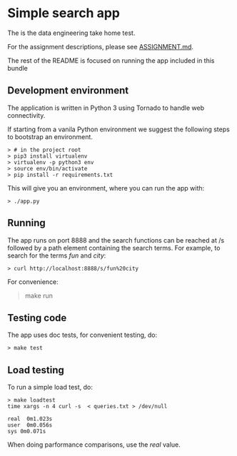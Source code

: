 # Simple search app

The is the data engineering take home test.

For the assignment descriptions, please see [ASSIGNMENT.md](ASSIGNMENT.md).

The rest of the README is focused on running the app included in this bundle 

## Development environment

The application is written in Python 3 using Tornado to handle web
connectivity.

If starting from a vanila Python environment we suggest the following 
steps to bootstrap an environment.

    > # in the project root
    > pip3 install virtualenv
    > virtualenv -p python3 env
    > source env/bin/activate
    > pip install -r requirements.txt

This will give you an environment, where you can run the app with:

    > ./app.py

## Running 

The app runs on port 8888 and the search functions can be reached at /s followed
by a path element containing the search terms.
For example, to search for the terms _fun_ and _city_:

    > curl http://localhost:8888/s/fun%20city

For convenience:

   > make run

## Testing code

The app uses doc tests, for convenient testing, do:

    > make test

## Load testing

To run a simple load test, do:

    > make loadtest
    time xargs -n 4 curl -s  < queries.txt > /dev/null
    
    real  0m1.023s
    user  0m0.056s
    sys 0m0.071s

When doing parformance comparisons, use the _real_ value.

